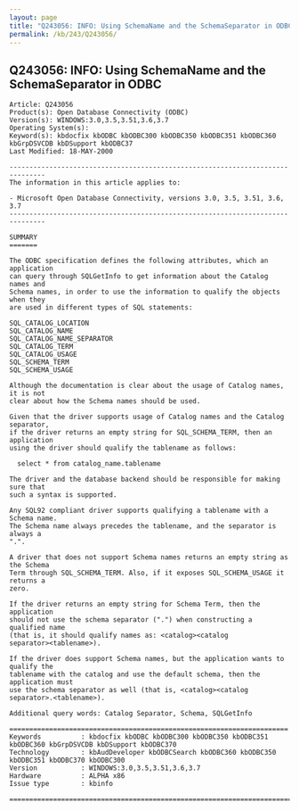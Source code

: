 ```yaml
---
layout: page
title: "Q243056: INFO: Using SchemaName and the SchemaSeparator in ODBC"
permalink: /kb/243/Q243056/
---
```


## Q243056: INFO: Using SchemaName and the SchemaSeparator in ODBC

	Article: Q243056
	Product(s): Open Database Connectivity (ODBC)
	Version(s): WINDOWS:3.0,3.5,3.51,3.6,3.7
	Operating System(s): 
	Keyword(s): kbdocfix kbODBC kbODBC300 kbODBC350 kbODBC351 kbODBC360 kbGrpDSVCDB kbDSupport kbODBC37
	Last Modified: 18-MAY-2000
	
	-------------------------------------------------------------------------------
	The information in this article applies to:
	
	- Microsoft Open Database Connectivity, versions 3.0, 3.5, 3.51, 3.6, 3.7 
	-------------------------------------------------------------------------------
	
	SUMMARY
	=======
	
	The ODBC specification defines the following attributes, which an application
	can query through SQLGetInfo to get information about the Catalog names and
	Schema names, in order to use the information to qualify the objects when they
	are used in different types of SQL statements:
	
	SQL_CATALOG_LOCATION
	SQL_CATALOG_NAME
	SQL_CATALOG_NAME_SEPARATOR
	SQL_CATALOG_TERM
	SQL_CATALOG_USAGE
	SQL_SCHEMA_TERM
	SQL_SCHEMA_USAGE
	
	Although the documentation is clear about the usage of Catalog names, it is not
	clear about how the Schema names should be used.
	
	Given that the driver supports usage of Catalog names and the Catalog separator,
	if the driver returns an empty string for SQL_SCHEMA_TERM, then an application
	using the driver should qualify the tablename as follows:
	
	  select * from catalog_name.tablename
	
	The driver and the database backend should be responsible for making sure that
	such a syntax is supported.
	
	Any SQL92 compliant driver supports qualifying a tablename with a Schema name.
	The Schema name always precedes the tablename, and the separator is always a
	".".
	
	A driver that does not support Schema names returns an empty string as the Schema
	Term through SQL_SCHEMA_TERM. Also, if it exposes SQL_SCHEMA_USAGE it returns a
	zero.
	
	If the driver returns an empty string for Schema Term, then the application
	should not use the schema separator (".") when constructing a qualified name
	(that is, it should qualify names as: <catalog><catalog
	separator><tablename>).
	
	If the driver does support Schema names, but the application wants to qualify the
	tablename with the catalog and use the default schema, then the application must
	use the schema separator as well (that is, <catalog><catalog
	separator>.<tablename>).
	
	Additional query words: Catalog Separator, Schema, SQLGetInfo
	
	======================================================================
	Keywords          : kbdocfix kbODBC kbODBC300 kbODBC350 kbODBC351 kbODBC360 kbGrpDSVCDB kbDSupport kbODBC370 
	Technology        : kbAudDeveloper kbODBCSearch kbODBC360 kbODBC350 kbODBC351 kbODBC370 kbODBC300
	Version           : WINDOWS:3.0,3.5,3.51,3.6,3.7
	Hardware          : ALPHA x86
	Issue type        : kbinfo
	
	=============================================================================
	

